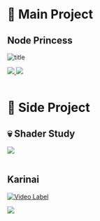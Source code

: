 # :bug: Main Project

## Node Princess

![title](https://github.com/cherryrainOuO/cherryRainOuO/assets/117277361/fd772f0e-4186-45b7-888b-4f689e57171a)

<a href="https://youtu.be/VFez2SPSikg">
  <img src="https://img.shields.io/badge/Trailer-2A2F3D?style=for-the-badge&logo=youtube&logoColor=FF0000"/>
</a>

<a href="https://cherryrain.itch.io/node-princess">
  <img src="https://img.shields.io/badge/Download-2A2F3D?style=for-the-badge&logo=itchdotio&logoColor=FA5C5C"/>
</a>

</br>
</br>

# :herb: Side Project

## :skull: Shader Study 
<a href="https://cherryrain-erika.notion.site/TA-Study-c122e9ac9689495397a08e9b2b4f7919">
  <img src="https://img.shields.io/badge/Notion-TA Study-DF7857?style=for-the-badge&logo=Notion&logoColor=white"/>
</a>

</br>
</br>

## Karinai
[![Video Label](http://img.youtube.com/vi/PDt_CBSjzGo/maxresdefault.jpg)](https://youtu.be/PDt_CBSjzGo)

<a href="https://cherryrain-erika.notion.site/KarinAI-Note-e21c32c7265d4ac88883b0f0f670a016">
  <img src="https://img.shields.io/badge/Notion-KARINAI NOTE-DF7857?style=for-the-badge&logo=Notion&logoColor=white"/>
</a>
